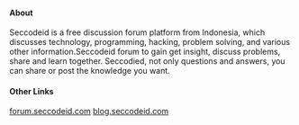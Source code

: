 #### About
Seccodeid is a free discussion forum platform from Indonesia, which discusses technology, programming, hacking, problem solving, and various other information.Seccodeid forum to gain get insight, discuss problems, share and learn together. Seccodied, not only questions and answers, you can share or post the knowledge you want.

#### Other Links
[forum.seccodeid.com](https://forum.seccodeid.com)
[blog.seccodeid.com](https://blog.seccodeid.com)
